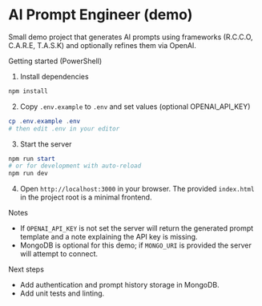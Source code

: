 # AI Prompt Engineer (demo)

Small demo project that generates AI prompts using frameworks (R.C.C.O, C.A.R.E, T.A.S.K) and optionally refines them via OpenAI.

Getting started (PowerShell)

1. Install dependencies

```powershell
npm install
```

2. Copy `.env.example` to `.env` and set values (optional OPENAI_API_KEY)

```powershell
cp .env.example .env
# then edit .env in your editor
```

3. Start the server

```powershell
npm run start
# or for development with auto-reload
npm run dev
```

4. Open `http://localhost:3000` in your browser. The provided `index.html` in the project root is a minimal frontend.

Notes
- If `OPENAI_API_KEY` is not set the server will return the generated prompt template and a note explaining the API key is missing.
- MongoDB is optional for this demo; if `MONGO_URI` is provided the server will attempt to connect.

Next steps
- Add authentication and prompt history storage in MongoDB.
- Add unit tests and linting.
